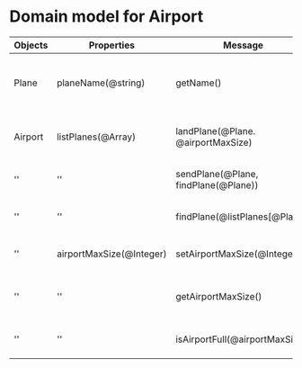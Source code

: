 # Domain model for Airport

| Objects | Properties               | Message                              | Context                       | Output        |
| ------- | ------------------------ | ------------------------------------ | ----------------------------- | ------------- |
| Plane   | planeName(@string)       | getName()                            | returns the name of the plane | @String       |
| Airport | listPlanes(@Array)       | landPlane(@Plane. @airportMaxSize)   | adds a plane to the airport   | @Array[@Item] |
| ''      | ''                       | sendPlane(@Plane, findPlane(@Plane)) | lets the plane takeOff        | @Array[@Item] |
| ''      | ''                       | findPlane(@listPlanes[@Plane])       | is plane in airport           | @Boolean      |
| ''      | airportMaxSize(@Integer) | setAirportMaxSize(@Integer)          | set the max capacity          | @Integer      |
| ''      | ''                       | getAirportMaxSize()                  | max capacity of the airport   | @Integer      |
| ''      | ''                       | isAirportFull(@airportMaxSize)       | checks if airport is full     | @Boolean      |


